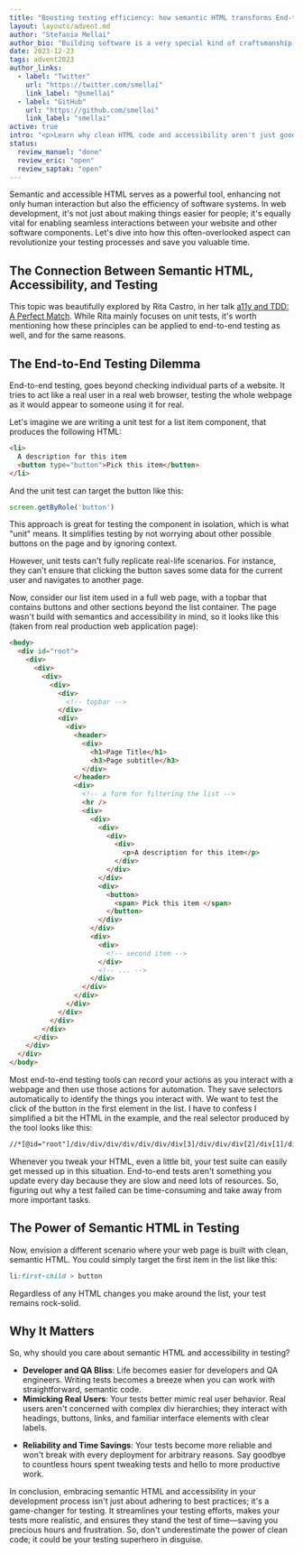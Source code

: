 ```yaml
---
title: "Boosting testing efficiency: how semantic HTML transforms End-to-End testing"
layout: layouts/advent.md
author: "Stefania Mellai"
author_bio: "Building software is a very special kind of craftsmanship, in which you create something from nothing. Stefania is a software engineer from Italy, that makes impalpable crafts using React, HTML and CSS, with a special eye on accessibility and good UX."
date: 2023-12-23
tags: advent2023
author_links:
  - label: "Twitter"
    url: "https://twitter.com/smellai"
    link_label: "@smellai"
  - label: "GitHub"
    url: "https://github.com/smellai"
    link_label: "smellai"
active: true
intro: "<p>Learn why clean HTML code and accessibility aren't just good for your site but can also save you time and trouble with testing.</p>"
status:
  review_manuel: "done"
  review_eric: "open"
  review_saptak: "open"
---
```

Semantic and accessible HTML serves as a powerful tool, enhancing not only human interaction but also the efficiency of software systems. In web development, it's not just about making things easier for people; it's equally vital for enabling seamless interactions between your website and other software components.
Let's dive into how this often-overlooked aspect can revolutionize your testing processes and save you valuable time.

<!-- Manuel: 
1. "enhancing not only human interaction but also the efficiency of software systems" <- can we get some examples, please?
2. "equally vital" <- Important? yes! Equal with general access to users? I don't know…
3. "often-overlooked" <- examples?
 -->

## The Connection Between Semantic HTML, Accessibility, and Testing

This topic was beautifully explored by Rita Castro, in her talk [a11y and TDD: A Perfect Match](https://portal.gitnation.org/contents/a11y-and-tdd-a-perfect-match). While Rita mainly focuses on unit tests, it's worth mentioning how these principles can be applied to end-to-end testing as well, and for the same reasons.

## The End-to-End Testing Dilemma

End-to-end testing, goes beyond checking individual parts of a website. It tries to act like a real user in a real web browser, testing the whole webpage as it would appear to someone using it for real.

Let's imagine we are writing a unit test for a list item component, that produces the following HTML:

```html
<li>
  A description for this item
  <button type="button">Pick this item</button>
</li>
```

And the unit test can target the button like this:

```js
screen.getByRole('button')
```

This approach is great for testing the component in isolation, which is what "unit" means. It simplifies testing by not worrying about other possible buttons on the page and by ignoring context.

However, unit tests can't fully replicate real-life scenarios. For instance, they can't ensure that clicking the button saves some data for the current user and navigates to another page.

Now, consider our list item used in a full web page, with a topbar that contains buttons and other sections beyond the list container. The page wasn't build with semantics and accessibility in mind, so it looks like this (taken from real production web application page):

```html
<body>
  <div id="root">
    <div>
      <div>
        <div>
          <div>
            <div>
              <!-- topbar -->
            </div>
            <div>
              <div>
                <header>
                  <div>
                    <h1>Page Title</h1>
                    <h3>Page subtitle</h3>
                  </div>
                </header>
                <div>
                  <!-- a form for filtering the list -->
                  <hr />
                  <div>
                    <div>
                      <div>
                        <div>
                          <div>
                            <p>A description for this item</p>
                          </div>
                        </div>
                      </div>
                      <div>
                        <button>
                          <span> Pick this item </span>
                        </button>
                      </div>
                    </div>
                    <div>
                      <div>
                        <!-- second item -->
                      </div>
                      <!-- ... -->
                    </div>
                  </div>
                </div>
              </div>
            </div>
          </div>
        </div>
      </div>
    </div>
  </div>
</body>
```

<!-- Manuel: There's a header, an h1, a p, a button. Looks pretty smenativ to me. At least I've seen worse. -->

Most end-to-end testing tools can record your actions as you interact with a webpage and then use those actions for automation. They save selectors automatically to identify the things you interact with.
We want to test the click of the button in the first element in the list. I have to confess I simplified a bit the HTML in the example, and the real selector produced by the tool looks like this:

```html
//*[@id="root"]/div/div/div/div/div/div/div[3]/div/div/div[2]/div[1]/div[2]/button
```

Whenever you tweak your HTML, even a little bit, your test suite can easily get messed up in this situation. End-to-end tests aren't something you update every day because they are slow and need lots of resources. So, figuring out why a test failed can be time-consuming and take away from more important tasks.

<!-- Manuel: "your test suite can easily get messed up" <- Instead of saying "use less divs", shouldn't testing tools get better at locating items on the page?-->

## The Power of Semantic HTML in Testing

Now, envision a different scenario where your web page is built with clean, semantic HTML. You could simply target the first item in the list like this:

```css
li:first-child > button
```

<!-- Manuel: 
1. In the previous example you used a different syntax. This one looks like CSS.
2. That example looks unrealistic. At least, some of the divs must have been there for a reason. Also, the presence of a lot of divs doesn't mean that your code isn't clean and semantic. You can have both, semantic HTML and a lot of divs. -->

Regardless of any HTML changes you make around the list, your test remains rock-solid.

<!-- Manuel: Not regardless of _any_ HTML. If I wrap the button in an element, the test won't work anymore, right? -->

## Why It Matters

So, why should you care about semantic HTML and accessibility in testing?

<!-- Manuel: I still haven't figured out what accessibility does for testing? I kinda understand what you mean by semantic here, but which part does accessibility play? -->

* **Developer and QA Bliss**: Life becomes easier for developers and QA engineers. Writing tests becomes a breeze when you can work with straightforward, semantic code.
* **Mimicking Real Users**: Your tests better mimic real user behavior. Real users aren't concerned with complex div hierarchies; they interact with headings, buttons, links, and familiar interface elements with clear labels.
<!-- Manuel: Users aren't concerned with complex div hierarchies, but they aren't conserned with h2s, h3s, <button>, <a>, or any HTML either. -->
* **Reliability and Time Savings**: Your tests become more reliable and won't break with every deployment for arbitrary reasons. Say goodbye to countless hours spent tweaking tests and hello to more productive work.
<!-- Manuel: I don't know anything about testing, but again, that sounds like the testing tool is shit if a minor change to the structure breaks everything. -->

In conclusion, embracing semantic HTML and accessibility in your development process isn't just about adhering to best practices; it's a game-changer for testing. It streamlines your testing efforts, makes your tests more realistic, and ensures they stand the test of time—saving you precious hours and frustration. So, don't underestimate the power of clean code; it could be your testing superhero in disguise.
